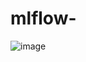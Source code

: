 # mlflow-
![image](https://github.com/jithsg/mlflow-/assets/135303624/5bd33a6b-b55b-42ef-a7b1-8e3a059454b0)
